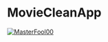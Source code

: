 # MovieCleanApp

[![MasterFool00](https://circleci.com/gh/MasterFool00/MovieCleanApp.svg?style=svg)](https://circleci.com/gh/MasterFool00/MovieCleanApp)
